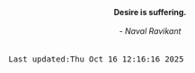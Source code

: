 
<div align="center"><b><span>Desire is suffering.</span></b><br><br><i> - Naval Ravikant</i></div>
<br><br><kbd>Last updated:Thu Oct 16 12:16:16 2025</kbd>